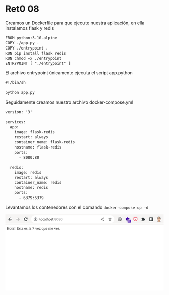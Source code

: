 # Ret0 08
Creamos un Dockerfile para que ejecute nuestra aplicación, en ella instalamos flask y redis
```
FROM python:3.10-alpine
COPY ./app.py .
COPY ./entrypoint .
RUN pip install flask redis
RUN chmod +x ./entrypoint
ENTRYPOINT [ "./entrypoint" ]
```
El archivo entrypoint únicamente ejecuta el script app.python
```
#!/bin/sh

python app.py
```

Seguidamente creamos nuestro archivo docker-compose.yml
```
version: '3'

services:
  app:    
    image: flask-redis
    restart: always
    container_name: flask-redis
    hostname: flask-redis
    ports:
      - 8080:80

  redis:    
    image: redis
    restart: always
    container_name: redis
    hostname: redis
    ports:
      - 6379:6379

```

Levantamos los contenedores con el comando ```docker-compose up -d```

![run app redis](images/run_navegador.png)